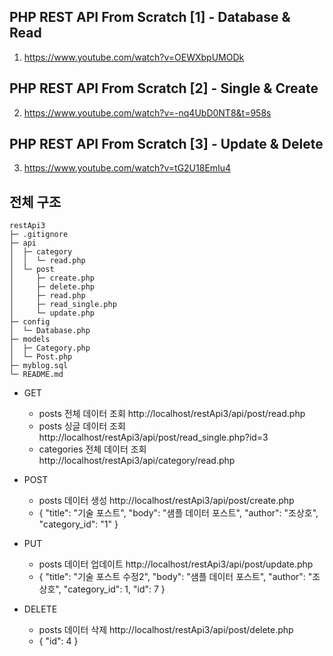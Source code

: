 ## PHP REST API From Scratch [1] - Database & Read

1. <https://www.youtube.com/watch?v=OEWXbpUMODk>

## PHP REST API From Scratch [2] - Single & Create

2. <https://www.youtube.com/watch?v=-nq4UbD0NT8&t=958s>

## PHP REST API From Scratch [3] - Update & Delete

3. <https://www.youtube.com/watch?v=tG2U18EmIu4>

## 전체 구조

```
restApi3
├─ .gitignore
├─ api
│  ├─ category
│  │  └─ read.php
│  └─ post
│     ├─ create.php
│     ├─ delete.php
│     ├─ read.php
│     ├─ read_single.php
│     └─ update.php
├─ config
│  └─ Database.php
├─ models
│  ├─ Category.php
│  └─ Post.php
├─ myblog.sql
└─ README.md
```

- GET
  - posts 전체 데이터 조회
    http://localhost/restApi3/api/post/read.php
  - posts 싱글 데이터 조회
    http://localhost/restApi3/api/post/read_single.php?id=3
  - categories 전체 데이터 조회
    http://localhost/restApi3/api/category/read.php

- POST
  - posts 데이터 생성
    http://localhost/restApi3/api/post/create.php
  - {
    "title": "기술 포스트",
    "body": "샘플 데이터 포스트",
    "author": "조상호",
    "category_id": "1"
    }

- PUT
  - posts 데이터 업데이트
    http://localhost/restApi3/api/post/update.php
  - {
    "title": "기술 포스트 수정2",
    "body": "샘플 데이터 포스트",
    "author": "조상호",
    "category_id": 1,
    "id": 7
    }

- DELETE
  - posts 데이터 삭제
    http://localhost/restApi3/api/post/delete.php
  - {
    "id": 4
    }
